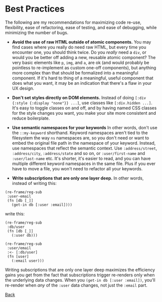 # Best Practices

The following are my recommendations for maximizing code re-use, flexibility,
ease of refactoring, ease of testing, and ease of debugging, while minimizing
the number of bugs.

* **Avoid the use of raw HTML outside of atomic components.** You may find cases
where you really do need raw HTML, but every time you encounter one, you should
think twice. Do you *really* need a `div`, or would you be better off adding a
new, reusable atomic component? The very basic elements like `p`, `img`, and `a`,
are ok (and would probably be pointless to re-implement as custom one-off
components), but anything more complex than that should be formalized into a 
meaningful component. If it's hard to thing of a meaningful, useful component
that does what you want, it may be an indication that there's a flaw in your
UX design.

* **Don't set styles directly on DOM elements.** Instead of doing
`[:div {:style {:display "none"}} ...]`, use classes like `[:div.hidden ...]`.
It's easy to toggle classes on and off, and by having named CSS classes for
the style changes you want, you make your site more consistent and reduce
boilerplate.

* **Use semantic namespaces for your keywords** In other words, don't use
the `::my-keyword` shorthand. Keyword namespaces aren't tied to the filesystem
the way `ns` namespaces are, so you don't need or want to embed the original
file path in the namespace of your keyword. Instead, use namespaces that reflect
the semantic context. Use `:address/street`, `:address/city`, `:address/state`
and so on, or `:user/first-name` and `:user/last-name` etc. It's shorter, it's
easier to read, and you can have multiple different keyword namespaces in the same
file. Plus if you ever have to move a file, you won't need to refactor all your
keywords.

* **Write subscriptions that are only one layer deep.** In other words, instead
of writing this:
```$clojure
(re-frame/reg-sub
 :user-email
 (fn [db [_]]
   (get-in db [:user :email])))
```
write this:
```$clojure
(re-frame/reg-sub
 :db/user
 (fn [db [_]]
   (:user db)))

(re-frame/reg-sub
 :user/email
 :<- [:db/user]
 (fn [user]
   (:email user)))
```
Writing subscriptions that are only one layer deep maximizes the efficiency
gains you get from the fact that subscriptions trigger re-renders only when
the underlying data changes. When you `(get-in db [:user :email])`, you'll
re-render when *any* of the `:user` data changes, not just the `:email` part.


[Back](_start_here.md)
